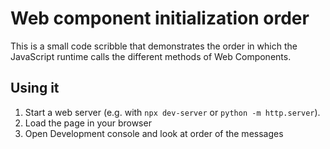 # Web component initialization order

This is a small code scribble that demonstrates the order in which the
JavaScript runtime calls the different methods of Web Components.

## Using it

1. Start a web server (e.g. with `npx dev-server` or `python -m http.server`).
2. Load the page in your browser
3. Open Development console and look at order of the messages

